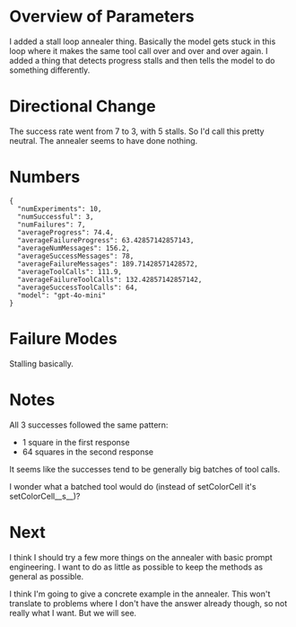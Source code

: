 # Overview of Parameters

I added a stall loop annealer thing. Basically the model gets stuck in this loop where it makes the same tool call over and over and over again. I added a thing that detects progress stalls and then tells the model to do something differently.


# Directional Change

The success rate went from 7 to 3, with 5 stalls. So I'd call this pretty neutral. The annealer seems to have done nothing.


# Numbers

```
{
  "numExperiments": 10,
  "numSuccessful": 3,
  "numFailures": 7,
  "averageProgress": 74.4,
  "averageFailureProgress": 63.42857142857143,
  "averageNumMessages": 156.2,
  "averageSuccessMessages": 78,
  "averageFailureMessages": 189.71428571428572,
  "averageToolCalls": 111.9,
  "averageFailureToolCalls": 132.42857142857142,
  "averageSuccessToolCalls": 64,
  "model": "gpt-4o-mini"
}
```

# Failure Modes

Stalling basically.

# Notes

All 3 successes followed the same pattern:

- 1 square in the first response
- 64 squares in the second response

It seems like the successes tend to be generally big batches of tool calls.

I wonder what a batched tool would do (instead of setColorCell it's setColorCell__s__)?

# Next

I think I should try a few more things on the annealer with basic prompt engineering. I want to do as little as possible to keep the methods as general as possible.

I think I'm going to give a concrete example in the annealer. This won't translate to problems where I don't have the answer already though, so not really what I want. But we will see.



